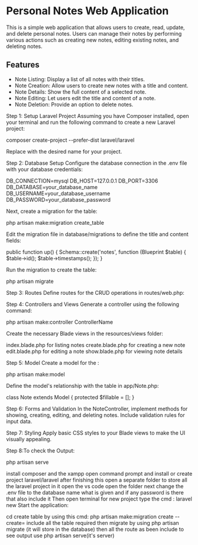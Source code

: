 # Personal Notes Web Application

This is a simple web application that allows users to create, read, update, and delete personal notes. Users can manage their notes by performing various actions such as creating new notes, editing existing notes, and deleting notes.

## Features

- Note Listing: Display a list of all notes with their titles.
- Note Creation: Allow users to create new notes with a title and content.
- Note Details: Show the full content of a selected note.
- Note Editing: Let users edit the title and content of a note.
- Note Deletion: Provide an option to delete notes.


Step 1: Setup Laravel Project
Assuming you have Composer installed, open your terminal and run the following command to create a new Laravel project:

composer create-project --prefer-dist laravel/laravel <projectname>


Replace <projectname> with the desired name for your project.



Step 2: Database Setup
Configure the database connection in the .env file with your database credentials:

DB_CONNECTION=mysql
DB_HOST=127.0.0.1
DB_PORT=3306
DB_DATABASE=your_database_name
DB_USERNAME=your_database_username
DB_PASSWORD=your_database_password



Next, create a migration for the <name> table:

php artisan make:migration create_table

Edit the migration file in database/migrations to define the title and content fields:

public function up()
{
    Schema::create('notes', function (Blueprint $table) {
        $table->id();
        $table->timestamps();
    });
}


Run the migration to create the table:

php artisan migrate


Step 3: Routes
Define routes for the CRUD operations in routes/web.php:

Step 4: Controllers and Views
Generate a controller using the following command:

php artisan make:controller ControllerName


Create the necessary Blade views in the resources/views folder:

index.blade.php for listing notes
create.blade.php for creating a new note
edit.blade.php for editing a note
show.blade.php for viewing note details


Step 5: Model
Create a model for the <projectname>:

php artisan make:model <name>


Define the model's relationship with the table in app/Note.php:

class Note extends Model
{
    protected $fillable = [];
}

Step 6: Forms and Validation
In the NoteController, implement methods for showing, creating, editing, and deleting notes. Include validation rules for input data.

Step 7: Styling
Apply basic CSS styles to your Blade views to make the UI visually appealing.


Step 8:To check the Output:

 php artisan serve










install composer and the xampp
open command prompt and install or create project laravel/laravel <project name>
after finishing this open a separate folder to store all the laravel project in it 
open the vs code open the folder 
next change the .env file to the database name what is given and if any password is there that also include it 
Then
open terminal
for new project 
        type the cmd : laravel new <projectname>
        Start the application:

cd <name>
      create table by using this cmd: 
                      php artisan make:migration create<table name> --create=<name>
                      include all the table required 
                  then migrate by using 
                        php artisan migrate (it will store in the database)
      then all the route as been include 
      to see output use 
      php artisan serve(it's server)
